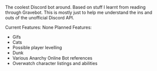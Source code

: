 The coolest Discord bot around. Based on stuff I learnt from reading through Gravebot. This is mostly just to help me understand the ins and outs of the unofficial Discord API.

Current Features: None
Planned Features:
- Gifs
- Cats
- Possible player levelling
- Dunk
- Various Anarchy Online Bot references
- Overwatch character listings and abilities
